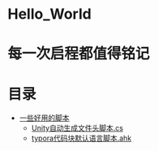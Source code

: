 # Hello_World
# 每一次启程都值得铭记

# 目录
- [一些好用的脚本](#一级标题)
	- [Unity自动生成文件头脚本.cs](https://github.com/HeartWardrum/Hello_World/blob/c966d305af0ae3457f70c0417de8e082a61cdd99/FileHeader.cs)
	- [typora代码块默认语言脚本.ahk](https://github.com/HeartWardrum/Hello_World/blob/d0f06c6b5a4a96f5cfa572ff205fd106b847e3e4/typora%E4%BB%A3%E7%A0%81%E5%9D%97%E9%BB%98%E8%AE%A4java%E8%84%9A%E6%9C%AC.ahk)

